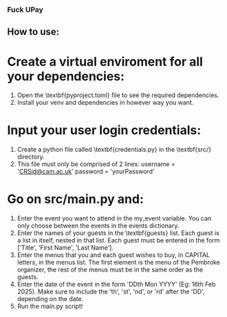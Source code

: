 ### Fuck UPay

## How to use:

# Create a virtual enviroment for all your dependencies:
1. Open the \textbf{pyproject.toml} file to see the required dependencies.
2. Install your venv and dependencies in however way you want.

# Input your user login credentials:
1. Create a python file called \textbf{credentials.py} in the \textbf{src/} directory.
2. This file must only be comprised of 2 lines:
            username = 'CRSid@cam.ac.uk'
            password = 'yourPassword'


# Go on src/main.py and:
1. Enter the event you want to attend in the my_event variable. You can only choose between the events in the events dictionary.
2. Enter the names of your guests in the \textbf{guests} list. Each guest is a list in itself, nested in that list. Each guest must be entered in the form ['Title', 'First Name', 'Last Name'].
3. Enter the menus that you and each guest wishes to buy, in CAPITAL letters, in the menus list. The first element is the menu of the Pembroke organizer, the rest of the menus must be in the same order as the guests.
4. Enter the date of the event in the form 'DDth Mon YYYY' (Eg: 16th Feb 2025). Make sure to include the 'th', 'st', 'nd', or 'rd' after the 'DD', depending on the date.
5. Run the main.py script!